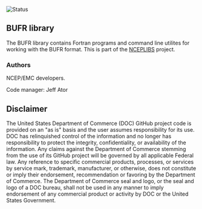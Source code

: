 ![Status](https://github.com/NOAA-EMC/NCEPLIBS-sp/workflows/Build%20and%20Test/badge.svg)

## BUFR library

The BUFR library contains Fortran programs and command line utilites
for working with the BUFR format. This is part of the
[NCEPLIBS](https://github.com/NOAA-EMC/NCEPLIBS) project.

### Authors

NCEP/EMC developers.

Code manager: Jeff Ator

## Disclaimer

The United States Department of Commerce (DOC) GitHub project code is
provided on an "as is" basis and the user assumes responsibility for
its use. DOC has relinquished control of the information and no longer
has responsibility to protect the integrity, confidentiality, or
availability of the information. Any claims against the Department of
Commerce stemming from the use of its GitHub project will be governed
by all applicable Federal law. Any reference to specific commercial
products, processes, or services by service mark, trademark,
manufacturer, or otherwise, does not constitute or imply their
endorsement, recommendation or favoring by the Department of
Commerce. The Department of Commerce seal and logo, or the seal and
logo of a DOC bureau, shall not be used in any manner to imply
endorsement of any commercial product or activity by DOC or the United
States Government.


